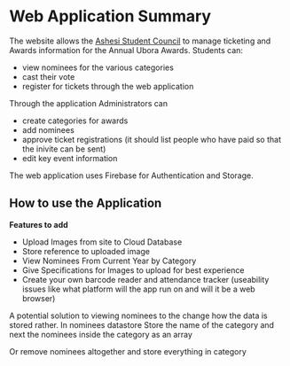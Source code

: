 # Web Application Summary
The website allows the [Ashesi Student Council](https://ashesi.edu.gh) to manage ticketing and Awards information for the Annual Ubora Awards. Students can:
* view nominees for the various categories 
* cast their vote 
* register for tickets through the web application

Through the application Administrators can 
* create categories for awards 
* add nominees 
* approve ticket registrations (it should list people who have paid so that the inivite can be sent)
* edit key event information

The web application uses Firebase for Authentication and Storage. 


## How to use the Application

**Features to add**

* Upload Images from site to Cloud Database
* Store reference to uploaded image
* View Nominees From Current Year by Category
* Give Specifications for Images to upload for best experience
* Create your own barcode reader and attendance tracker (useability issues like what platform will the app run on and will it be a web browser)

A potential solution to viewing nominees to the change how the data is stored rather. 
In nominees datastore
Store the name of the category and next the nominees inside the category as an array

Or remove nominees altogether and store everything in category
